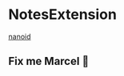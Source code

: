 # NotesExtension

[nanoid](https://www.npmjs.com/package/nanoid#comparison-with-uuid)

## Fix me Marcel 🤷
